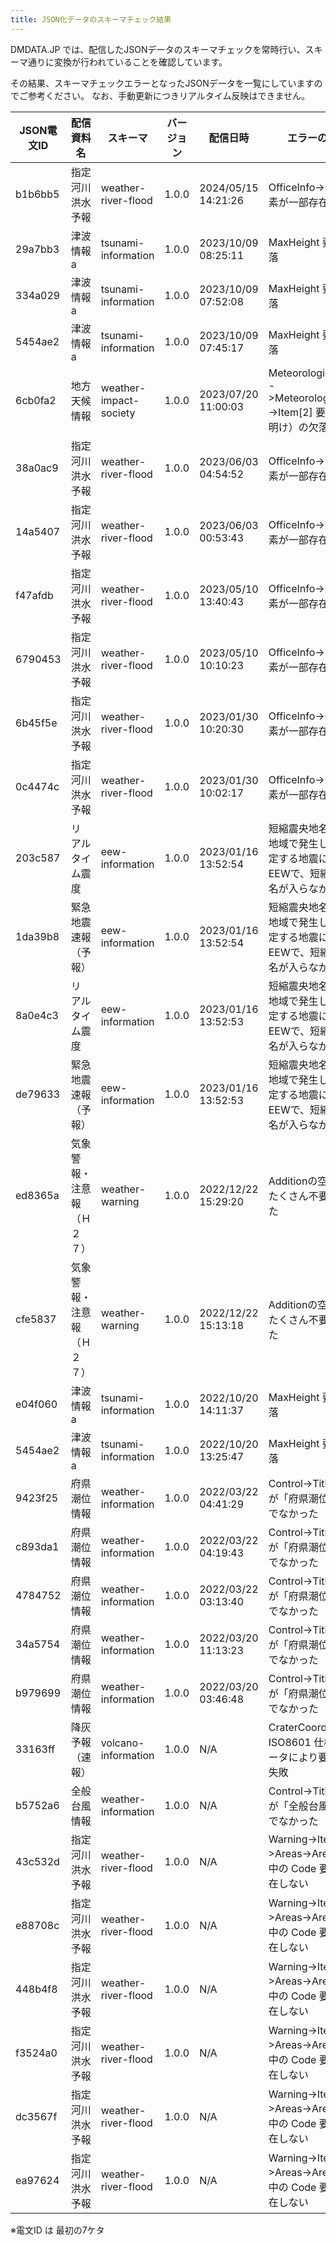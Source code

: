 ```yaml
---
title: JSON化データのスキーマチェック結果
---
```


DMDATA.JP では、配信したJSONデータのスキーマチェックを常時行い、スキーマ通りに変換が行われていることを確認しています。

その結果、スキーマチェックエラーとなったJSONデータを一覧にしていますのでご参考ください。
なお、手動更新につきリアルタイム反映はできません。

| JSON電文ID | 配信資料名         | スキーマ                   | バージョン | 配信日時                | エラーの内容                                                       | 備考                                                                           |
|----------|---------------|------------------------|-------|---------------------|--------------------------------------------------------------|------------------------------------------------------------------------------|
| b1b6bb5  | 指定河川洪水予報      | weather-river-flood    | 1.0.0 | 2024/05/15 14:21:26 | OfficeInfo->URL 要素が一部存在しない                                   | 訓練配信                                                                         |
| 29a7bb3  | 津波情報a         | tsunami-information    | 1.0.0 | 2023/10/09 08:25:11 | MaxHeight 要素の欠落                                              | [配信資料に関するお知らせ (2023/10/13)](https://dmdata.jp/docs/jma/notice/20231013a.pdf) |
| 334a029  | 津波情報a         | tsunami-information    | 1.0.0 | 2023/10/09 07:52:08 | MaxHeight 要素の欠落                                              | [配信資料に関するお知らせ (2023/10/13)](https://dmdata.jp/docs/jma/notice/20231013a.pdf) |
| 5454ae2  | 津波情報a         | tsunami-information    | 1.0.0 | 2023/10/09 07:45:17 | MaxHeight 要素の欠落                                              | [配信資料に関するお知らせ (2023/10/13)](https://dmdata.jp/docs/jma/notice/20231013a.pdf) |
| 6cb0fa2  | 地方天候情報        | weather-impact-society | 1.0.0 | 2023/07/20 11:00:03 | MeteorologicalInfos->MeteorologicalInfo->Item[2] 要素（梅雨明け）の欠落 |                                                                              |
| 38a0ac9  | 指定河川洪水予報      | weather-river-flood    | 1.0.0 | 2023/06/03 04:54:52 | OfficeInfo->URL 要素が一部存在しない                                   |                                                                              |
| 14a5407  | 指定河川洪水予報      | weather-river-flood    | 1.0.0 | 2023/06/03 00:53:43 | OfficeInfo->URL 要素が一部存在しない                                   |                                                                              |
| f47afdb  | 指定河川洪水予報      | weather-river-flood    | 1.0.0 | 2023/05/10 13:40:43 | OfficeInfo->URL 要素が一部存在しない                                   | 訓練配信                                                                         |
| 6790453  | 指定河川洪水予報      | weather-river-flood    | 1.0.0 | 2023/05/10 10:10:23 | OfficeInfo->URL 要素が一部存在しない                                   | 訓練配信                                                                         |
| 6b45f5e  | 指定河川洪水予報      | weather-river-flood    | 1.0.0 | 2023/01/30 10:20:30 | OfficeInfo->URL 要素が一部存在しない                                   | 訓練配信                                                                         |
| 0c4474c  | 指定河川洪水予報      | weather-river-flood    | 1.0.0 | 2023/01/30 10:02:17 | OfficeInfo->URL 要素が一部存在しない                                   | 訓練配信                                                                         |
| 203c587  | リアルタイム震度      | eew-information        | 1.0.0 | 2023/01/16 13:52:54 | 短縮震央地名未設定地域で発生したと推定する地震によるEEWで、短縮震央地名が入らなかった                 | [配信資料に関する技術情報 第567号](https://dmdata.jp/docs/jma/technical/567.pdf)           |
| 1da39b8  | 緊急地震速報（予報）    | eew-information        | 1.0.0 | 2023/01/16 13:52:54 | 短縮震央地名未設定地域で発生したと推定する地震によるEEWで、短縮震央地名が入らなかった                 | [配信資料に関する技術情報 第567号](https://dmdata.jp/docs/jma/technical/567.pdf)           |
| 8a0e4c3  | リアルタイム震度      | eew-information        | 1.0.0 | 2023/01/16 13:52:53 | 短縮震央地名未設定地域で発生したと推定する地震によるEEWで、短縮震央地名が入らなかった                 | [配信資料に関する技術情報 第567号](https://dmdata.jp/docs/jma/technical/567.pdf)           |
| de79633  | 緊急地震速報（予報）    | eew-information        | 1.0.0 | 2023/01/16 13:52:53 | 短縮震央地名未設定地域で発生したと推定する地震によるEEWで、短縮震央地名が入らなかった                 | [配信資料に関する技術情報 第567号](https://dmdata.jp/docs/jma/technical/567.pdf)           |
| ed8365a  | 気象警報・注意報（Ｈ２７） | weather-warning        | 1.0.0 | 2022/12/22 15:29:20 | Additionの空要素がたくさん不要に入った                                      | [配信資料に関するお知らせ (2022/12/22)](https://dmdata.jp/docs/jma/notice/20221222a.pdf) |
| cfe5837  | 気象警報・注意報（Ｈ２７） | weather-warning        | 1.0.0 | 2022/12/22 15:13:18 | Additionの空要素がたくさん不要に入った                                      | [配信資料に関するお知らせ (2022/12/22)](https://dmdata.jp/docs/jma/notice/20221222a.pdf) |
| e04f060  | 津波情報a         | tsunami-information    | 1.0.0 | 2022/10/20 14:11:37 | MaxHeight 要素の欠落                                              | 訓練配信                                                                         |
| 5454ae2  | 津波情報a         | tsunami-information    | 1.0.0 | 2022/10/20 13:25:47 | MaxHeight 要素の欠落                                              | 訓練配信                                                                         |
| 9423f25  | 府県潮位情報        | weather-information    | 1.0.0 | 2022/03/22 04:41:29 | Control->Title の内容が「府県潮位情報」でなかった                             | [配信資料に関するお知らせ (2022/03/22)](https://dmdata.jp/docs/jma/notice/20220322a.pdf) |
| c893da1  | 府県潮位情報        | weather-information    | 1.0.0 | 2022/03/22 04:19:43 | Control->Title の内容が「府県潮位情報」でなかった                             | [配信資料に関するお知らせ (2022/03/22)](https://dmdata.jp/docs/jma/notice/20220322a.pdf) |
| 4784752  | 府県潮位情報        | weather-information    | 1.0.0 | 2022/03/22 03:13:40 | Control->Title の内容が「府県潮位情報」でなかった                             | [配信資料に関するお知らせ (2022/03/22)](https://dmdata.jp/docs/jma/notice/20220322a.pdf) |
| 34a5754  | 府県潮位情報        | weather-information    | 1.0.0 | 2022/03/20 11:13:23 | Control->Title の内容が「府県潮位情報」でなかった                             | [配信資料に関するお知らせ (2022/03/22)](https://dmdata.jp/docs/jma/notice/20220322a.pdf) |
| b979699  | 府県潮位情報        | weather-information    | 1.0.0 | 2022/03/20 03:46:48 | Control->Title の内容が「府県潮位情報」でなかった                             | [配信資料に関するお知らせ (2022/03/22)](https://dmdata.jp/docs/jma/notice/20220322a.pdf) |
| 33163ff  | 降灰予報（速報）      | volcano-information    | 1.0.0 | N/A                 | CraterCoordinate が ISO8601 仕様外なデータにより要素解析失敗                  |                                                                              |
| b5752a6  | 全般台風情報        | weather-information    | 1.0.0 | N/A                 | Control->Title の内容が「全般台風情報」でなかった                             | [配信資料に関するお知らせ (2021/07/27)](https://dmdata.jp/docs/jma/notice/20210727a.pdf) |
| 43c532d  | 指定河川洪水予報      | weather-river-flood    | 1.0.0 | N/A                 | Warning->Item->Areas->Area 要素中の Code 要素が存在しない                | 訓練配信                                                                         |
| e88708c  | 指定河川洪水予報      | weather-river-flood    | 1.0.0 | N/A                 | Warning->Item->Areas->Area 要素中の Code 要素が存在しない                | 訓練配信                                                                         |
| 448b4f8  | 指定河川洪水予報      | weather-river-flood    | 1.0.0 | N/A                 | Warning->Item->Areas->Area 要素中の Code 要素が存在しない                | 訓練配信                                                                         |
| f3524a0  | 指定河川洪水予報      | weather-river-flood    | 1.0.0 | N/A                 | Warning->Item->Areas->Area 要素中の Code 要素が存在しない                | 訓練配信                                                                         |
| dc3567f  | 指定河川洪水予報      | weather-river-flood    | 1.0.0 | N/A                 | Warning->Item->Areas->Area 要素中の Code 要素が存在しない                | 訓練配信                                                                         |
| ea97624  | 指定河川洪水予報      | weather-river-flood    | 1.0.0 | N/A                 | Warning->Item->Areas->Area 要素中の Code 要素が存在しない                | 訓練配信                                                                         |

※電文ID は 最初の7ケタ
